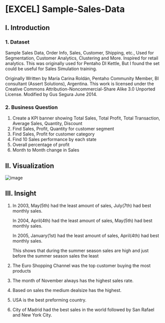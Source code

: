 # [EXCEL] Sample-Sales-Data
## I. Introduction
### 1. Dataset
Sample Sales Data, Order Info, Sales, Customer, Shipping, etc., Used for Segmentation, Customer Analytics, Clustering and More. Inspired for retail analytics. This was originally used for Pentaho DI Kettle, But I found the set could be useful for Sales Simulation training.

Originally Written by María Carina Roldán, Pentaho Community Member, BI consultant (Assert Solutions), Argentina. This work is licensed under the Creative Commons Attribution-Noncommercial-Share Alike 3.0 Unported License. Modified by Gus Segura June 2014.
### 2. Business Question
1. Create a KPI banner showing Total Sales, Total Profit, Total Transaction, Average Sales, Quantity, Discount
2. Find Sales, Profit, Quantity for customer segment
3. Find Sales, Profit for customer category
4. Find 10 Sales performance by each state
5. Overall percentage of profit
6. Month to Month change in Sales
## II. Visualization
![image](https://github.com/Anpuer/Sample-Sales-Data/assets/144112015/3e17ac90-cba7-4c56-bc09-be77bfd7d5d7)
## III. Insight
1. In 2003, May(5th) had the least amount of sales, July(7th) had best monthly sales.
   
   In 2004, April(4th) had the least amount of sales, May(5th) had best monthly sales.
   
   In 2005, January(1st) had the least amount of sales, April(4th) had best monthly sales.
   
   This shows that during the summer season sales are high and just before the summer season sales the least
   
2. The Euro Shopping Channel was the top customer buying the most products
3. The month of November always has the highest sales rate.
4. Based on sales the medium dealsize has the highest.
5. USA is the best preforming country.
6. City of Madrid had the best sales in the world followed by San Rafael and New York City.



